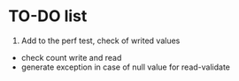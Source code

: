 TO-DO list
==========

1. Add to the perf test, check of writed values
 - check count write and read
 - generate exception in case of null value for read-validate


